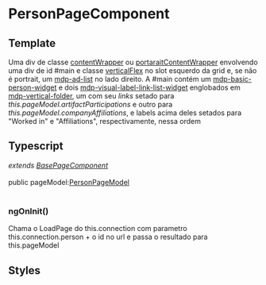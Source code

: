 # PersonPageComponent

## Template
Uma div de classe [contentWrapper](/Docs/src/Styles.md#.contentWrapper) ou [portaraitContentWrapper](/Docs/src/Styles.md#.contentWrapperPortrait) envolvendo uma div de id #main e classe [verticalFlex](/Docs/src/Styles.md#.verticalFlex) no slot esquerdo da grid e, se não é portrait, um [mdp-ad-list](/Docs/src/app/components/structure/AdList.md) no lado direito. A #main contém um [mdp-basic-person-widget](/Docs/src/app/components/widgets/BasicPersonWidget.md) e dois [mdp-visual-label-link-list-widget](/Docs/src/app/components/widgets/VisualLabelLinkListWidget.md) englobados em [mdp-vertical-folder](/Docs/src/app/components/controls/folder/VerticalFolder.md), um com seu *links* setado para *this.pageModel.artifactParticipations* e outro para *this.pageModel.companyAffiliations*, e labels acima deles setados para "Worked in" e "Affiliations", respectivamente, nessa ordem
## Typescript
*extends [BasePageComponent](/Docs/src/app/components/pages/BasePage.md)*<br><br>
public pageModel:[PersonPageModel](/Docs/src/app/models/pages/PersonPageModel.md)<br><br>
### ngOnInit()
Chama o LoadPage do this.connection com parametro this.connection.person + o id no url e passa o resultado para this.pageModel
## Styles